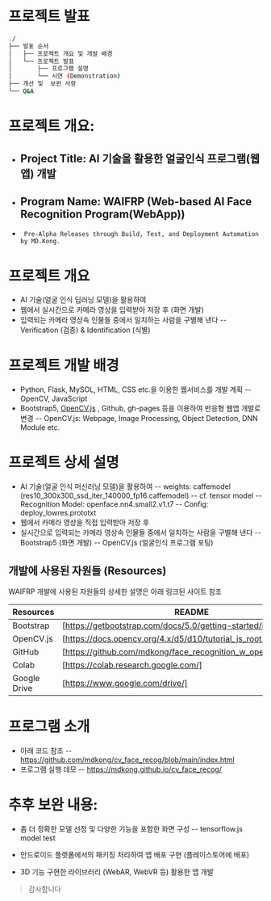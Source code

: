 # 프로젝트 발표


```bash
./
├── 발표 순서
│   ├── 프로젝트 개요 및 개발 배경
│   └── 프로젝트 발표
│       ├── 프로그램 설명
│       └── 시연 (Demonstration)
├── 개선 및  보완 사항
└── Q&A
``` 

# 프로젝트 개요: 
- ## Project Title: AI 기술을 활용한 얼굴인식 프로그램(웹앱) 개발 
- ## Program Name: WAIFRP (Web-based AI Face Recognition Program(WebApp))
-      Pre-Alpha Releases through Build, Test, and Deployment Automation by MD.Kong.


# 프로젝트 개요

-  AI 기술(얼굴 인식 딥러닝 모델)을 활용하여 
-  웹에서 실시간으로 카메라 영상을 입력받아 저장 후 (화면 개발)
-  입력되는 카메라 영상속 인물들 중에서 일치하는 사람을 구별해 낸다
-- Verification (검증) & Identification (식별)

# 프로젝트 개발 배경 

- Python, Flask, MySOL, HTML, CSS etc.을 이용한 웹서비스를 개발 계획
-- OpenCV, JavaScript
- Bootstrap5,  [OpenCV.js](https://docs.opencv.org/4.x/d5/d10/tutorial_js_root.html) , Github, gh-pages 등을 이용하여 반응형 웹앱 개발로 변경
-- OpenCV.js: Webpage, Image Processing, Object Detection, DNN Module etc.



# 프로젝트 상세 설명

-  AI 기술(얼굴 인식 머신러닝 모델)을 활용하여 
-- weights: caffemodel (res10_300x300_ssd_iter_140000_fp16.caffemodel)
--  cf. tensor model 
-- Recognition Model: openface.nn4.small2.v1.t7
-- Config: deploy_lowres.prototxt
-  웹에서 카메라 영상을 직접 입력받아 저장 후 
- 실시간으로 입력되는 카메라 영상속 인물들 중에서 일치하는 사람을 구별해 낸다
-- Bootstrap5 (화면 개발)
-- OpenCV.js (얼굴인식 프로그램 포팅)



## 개발에 사용된 자원들 (Resources)

WAIFRP 개발에 사용된 자원들의 상세한 설명은 아래 링크된 사이트 참조

| Resources | README |
| ------ | ------ |
| Bootstrap | [https://getbootstrap.com/docs/5.0/getting-started/introduction/] |
| OpenCV.js | [https://docs.opencv.org/4.x/d5/d10/tutorial_js_root.html] |
| GitHub | [https://github.com/mdkong/face_recognition_w_opencvjs#readme] |
| Colab | [https://colab.research.google.com/] |
| Google Drive | [https://www.google.com/drive/] |




# 프로그램 소개 

- 아래 코드 참조 
-- https://github.com/mdkong/cv_face_recog/blob/main/index.html
- 프로그램 실행 데모
-- https://mdkong.github.io/cv_face_recog/



# 추후 보완 내용:

- 좀 더 정확한 모델 선정 및 다양한 기능을 포함한 화면 구성
-- tensorflow.js model test

- 안드로이드 플랫폼에서의 패키징 처리하여 앱 배포 구현 (플레이스토어에 배포)
- 3D 기능 구현한 라이브러리 (WebAR, WebVR 등) 활용한 앱 개발



>
> 감사합니다



